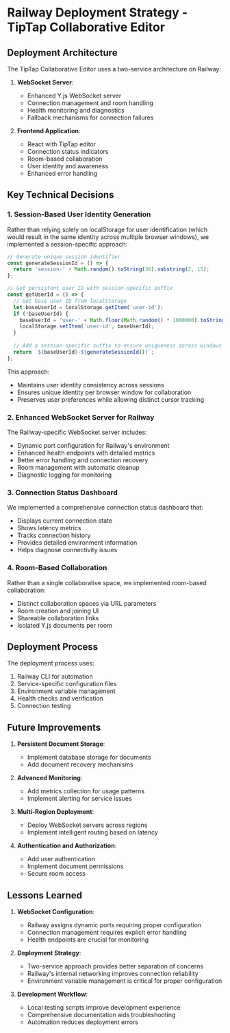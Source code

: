 # Railway Deployment Strategy - TipTap Collaborative Editor

## Deployment Architecture

The TipTap Collaborative Editor uses a two-service architecture on Railway:

1. **WebSocket Server**:
   - Enhanced Y.js WebSocket server
   - Connection management and room handling
   - Health monitoring and diagnostics
   - Fallback mechanisms for connection failures

2. **Frontend Application**:
   - React with TipTap editor
   - Connection status indicators
   - Room-based collaboration
   - User identity and awareness
   - Enhanced error handling

## Key Technical Decisions

### 1. Session-Based User Identity Generation

Rather than relying solely on localStorage for user identification (which would result in the same identity across multiple browser windows), we implemented a session-specific approach:

```typescript
// Generate unique session identifier
const generateSessionId = () => {
  return 'session-' + Math.random().toString(36).substring(2, 15);
};

// Get persistent user ID with session-specific suffix
const getUserId = () => {
  // Get base user ID from localStorage
  let baseUserId = localStorage.getItem('user-id');
  if (!baseUserId) {
    baseUserId = 'user-' + Math.floor(Math.random() * 1000000).toString();
    localStorage.setItem('user-id', baseUserId);
  }
  
  // Add a session-specific suffix to ensure uniqueness across windows
  return `${baseUserId}-${generateSessionId()}`;
};
```

This approach:
- Maintains user identity consistency across sessions
- Ensures unique identity per browser window for collaboration
- Preserves user preferences while allowing distinct cursor tracking

### 2. Enhanced WebSocket Server for Railway

The Railway-specific WebSocket server includes:

- Dynamic port configuration for Railway's environment
- Enhanced health endpoints with detailed metrics
- Better error handling and connection recovery
- Room management with automatic cleanup
- Diagnostic logging for monitoring

### 3. Connection Status Dashboard

We implemented a comprehensive connection status dashboard that:
- Displays current connection state
- Shows latency metrics
- Tracks connection history
- Provides detailed environment information
- Helps diagnose connectivity issues

### 4. Room-Based Collaboration

Rather than a single collaborative space, we implemented room-based collaboration:
- Distinct collaboration spaces via URL parameters
- Room creation and joining UI
- Shareable collaboration links
- Isolated Y.js documents per room

## Deployment Process

The deployment process uses:
1. Railway CLI for automation
2. Service-specific configuration files
3. Environment variable management
4. Health checks and verification
5. Connection testing

## Future Improvements

1. **Persistent Document Storage**:
   - Implement database storage for documents
   - Add document recovery mechanisms

2. **Advanced Monitoring**:
   - Add metrics collection for usage patterns
   - Implement alerting for service issues

3. **Multi-Region Deployment**:
   - Deploy WebSocket servers across regions
   - Implement intelligent routing based on latency

4. **Authentication and Authorization**:
   - Add user authentication
   - Implement document permissions
   - Secure room access

## Lessons Learned

1. **WebSocket Configuration**:
   - Railway assigns dynamic ports requiring proper configuration
   - Connection management requires explicit error handling
   - Health endpoints are crucial for monitoring

2. **Deployment Strategy**:
   - Two-service approach provides better separation of concerns
   - Railway's internal networking improves connection reliability
   - Environment variable management is critical for proper configuration

3. **Development Workflow**:
   - Local testing scripts improve development experience
   - Comprehensive documentation aids troubleshooting
   - Automation reduces deployment errors
